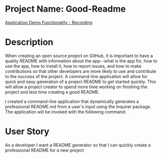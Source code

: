 # Project Name: Good-Readme
[Application Demo Functionality - Recording](https://drive.google.com/file/d/1BUay0mcf-ryKOu8grKm_qpng3JP7abIr/view)


# Description 
When creating an open source project on GitHub, it is important to have a quality README with information about the app--what is the app for, how to use the app, how to install it, how to report issues, and how to make contributions so that other developers are more likely to use and contribute to the success of the project. A command-line application will allow for quick and easy generation of a project README to get started quickly. This will allow a project creator to spend more time working on finishing the project and less time creating a good README.

I created a command-line application that dynamically generates a professional README.md from a user's input using the Inquirer package. The application will be invoked with the following command:

# User Story
As a developer
I want a README generator
so that I can quickly create a professional README for a new project


